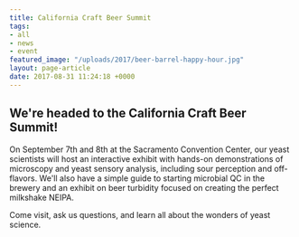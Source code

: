 ```yaml
---
title: California Craft Beer Summit
tags:
- all
- news
- event
featured_image: "/uploads/2017/beer-barrel-happy-hour.jpg"
layout: page-article
date: 2017-08-31 11:24:18 +0000
---
```



## We're headed to the California Craft Beer Summit!

On September 7th and 8th at the Sacramento Convention Center, our yeast scientists will host an interactive exhibit with hands-on demonstrations of microscopy and yeast sensory analysis, including sour perception and off-flavors. We'll also have a simple guide to starting microbial QC in the brewery and an exhibit on beer turbidity focused on creating the perfect milkshake NEIPA.

Come visit, ask us questions, and learn all about the wonders of yeast science.
